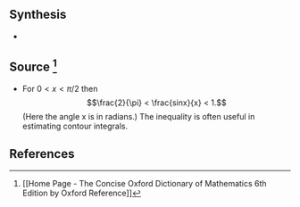 ## Synthesis
- 
## Source [^1]
- For $0 < x < \pi/2$ then $$\frac{2}{\pi} < \frac{sinx}{x} < 1.$$(Here the angle x is in radians.) The inequality is often useful in estimating contour integrals.
## References

[^1]: [[Home Page - The Concise Oxford Dictionary of Mathematics 6th Edition by Oxford Reference]]